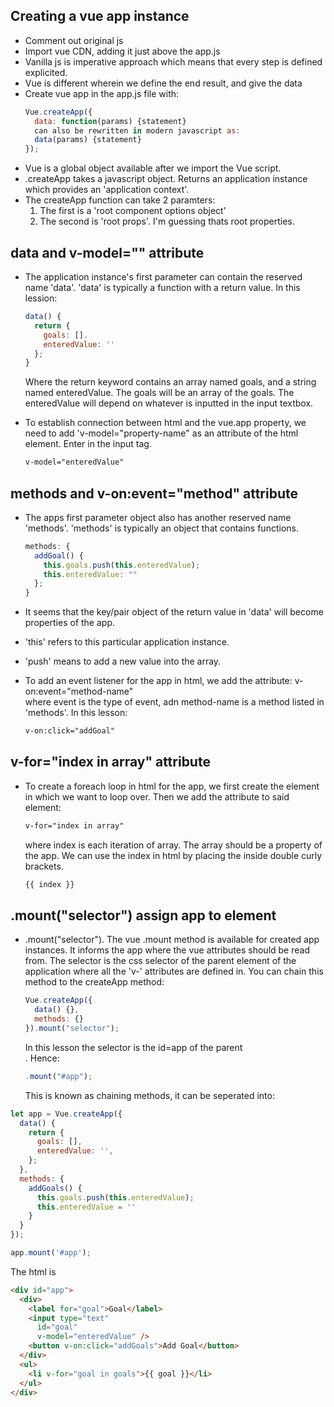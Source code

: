 ## Creating a vue app instance
- Comment out original js
- Import vue CDN, adding it just above the app.js
- Vanilla js is imperative approach which means that every step is defined explicited.
- Vue is different wherein we define the end result, and give the data
- Create vue app in the app.js file with:
  ```javascript
  Vue.createApp({
    data: function(params) {statement}
    can also be rewritten in modern javascript as:
    data(params) {statement}
  });
  ```
- Vue is a global object available after we import the Vue script.
- .createApp takes a javascript object. Returns an application instance which provides an 'application context'.
- The createApp function can take 2 paramters:
  1. The first is a 'root component options object'
  1. The second is 'root props'. I'm guessing thats root properties.
  
## data and v-model="" attribute

- The application instance's first parameter can contain the reserved name 'data'.
  'data' is typically a function with a return value. In this lession:
  
  ```javascript
  data() {
    return {
      goals: [].
      enteredValue: ''
    };
  }
  ```
  Where the return keyword contains an array named goals, and a string named enteredValue.
  The goals will be an array of the goals. The enteredValue will depend on whatever is
  inputted in the input textbox.

- To establish connection between html and the vue.app property, we need to add
  'v-model="property-name" as an attribute of the html element. Enter in the input tag.
  ```html
  v-model="enteredValue"
  ```

## methods and v-on:event="method" attribute

- The apps first parameter object also has another reserved name 'methods'. 'methods' is
  typically an object that contains functions.
  
  ```javascript
  methods: {
    addGoal() {
      this.goals.push(this.enteredValue);
      this.enteredValue: ""
    };
  }
  ```
- It seems that the key/pair object of the return value in 'data' will become properties
  of the app.
- 'this' refers to this particular application instance. 
- 'push' means to add a new value into the array.
- To add an event listener for the app in html, we add the attribute:
  v-on:event="method-name"  
  where event is the type of event, adn method-name is a method listed in 'methods'. In
  this lesson:
  ```html
  v-on:click="addGoal"
  ```
## v-for="index in array" attribute

- To create a foreach loop in html for the app, we first create the element in which we
  want to loop over. Then we add the attribute to said element:  
  ```html 
  v-for="index in array"  
  ```
  where index is each iteration of array. The array should be a property of the app. We
  can use the index in html by placing the inside double curly brackets.
  ```html
  {{ index }}
  ```

## .mount("selector") assign app to element

- .mount("selector"). The vue .mount method is available for created app instances. It
  informs the app where the vue attributes should be read from. The selector is the css selector of the parent element of the application where all the 'v-' attributes are defined in. You can chain this method to the createApp method:
  ```javascript
  Vue.createApp({
    data() {},
    methods: {}
  }).mount("selector");
  ```
  In this lesson the selector is the id=app of the parent <div>. Hence:  
  ```javascript
  .mount("#app");
  ```
  This is known as chaining methods, it can be seperated into:

```javascript
let app = Vue.createApp({
  data() {
    return {
      goals: [],
      enteredValue: '',
    };
  },
  methods: {
    addGoals() {
      this.goals.push(this.enteredValue);
      this.enteredValue = ''
    }
  }
});

app.mount('#app');
```

The html is
```html
<div id="app">
  <div>
    <label for="goal">Goal</label>
    <input type="text"
      id="goal"
      v-model="enteredValue" />
    <button v-on:click="addGoals">Add Goal</button>
  </div>
  <ul>
    <li v-for="goal in goals">{{ goal }}</li>
  </ul>
</div>
```